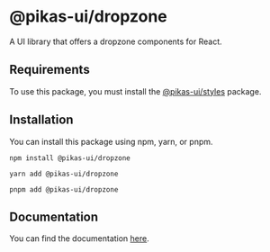 # @pikas-ui/dropzone

A UI library that offers a dropzone components for React.

## Requirements

To use this package, you must install the [@pikas-ui/styles](https://pikas-ui.vercel.app/utilities/styles) package.

## Installation

You can install this package using npm, yarn, or pnpm.

```
npm install @pikas-ui/dropzone
```

```
yarn add @pikas-ui/dropzone
```

```
pnpm add @pikas-ui/dropzone
```

## Documentation

You can find the documentation [here](https://pikas-ui.vercel.app).